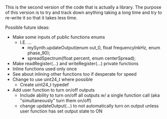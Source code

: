 This is the second version of the code that is actually a library. 
	The purpose of this version is to try and track down anything taking a long time and try to re-write it so that it takes less time.

Possible future ideas:
  * Make some inputs of public functions enums
     * I.E. ...
        * mySynth.updateOutput(enum out_0, float frequencyInkHz, enum phase_90);
        * spreadSpectrum(float percent, enum centerSpread);
  * Make readRegister(...) and writeRegister(...) private functions
  * Inline functions used only once
  * See about inlining other functions too if desperate for speed
  * Change to use uint24_t where possible
     * Create uint24_t typedef
  * Add user function to turn on/off outputs
     * Include ability to turn on/off all outputs w/ a single function call (aka "simultaneously" turn them on/off)
     * change updateOutput(...) to not automatically turn on output unless user function has set output state to ON